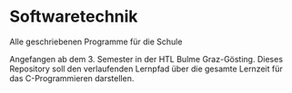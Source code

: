 # Softwaretechnik
Alle geschriebenen Programme für die Schule

Angefangen ab dem 3. Semester in der HTL Bulme Graz-Gösting.
Dieses Repository soll den verlaufenden Lernpfad über die gesamte Lernzeit für das C-Programmieren darstellen.
